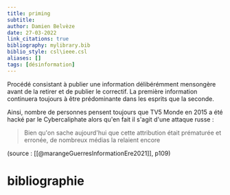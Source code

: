 ```yaml
---
title: priming
subtitle:
author: Damien Belvèze
date: 27-03-2022
link_citations: true
bibliography: mylibrary.bib
biblio_style: csl\ieee.csl
aliases: []
tags: [désinformation]
---
```


Procédé consistant à publier une information délibérémment mensongère avant de la retirer et de publier le correctif. La première information continuera toujours à être prédominante dans les esprits que la seconde. 

Ainsi, nombre de personnes pensent toujours que TV5 Monde en 2015 a été hacké par le Cybercaliphate alors qu'en fait il s'agit d'une attaque russe : 

> Bien qu'on sache aujourd'hui que cette attribution était prématurée et erronée, de nombreux médias la relaient encore

(source : [[@marangeGuerresInformationEre2021]], p109)







# bibliographie

